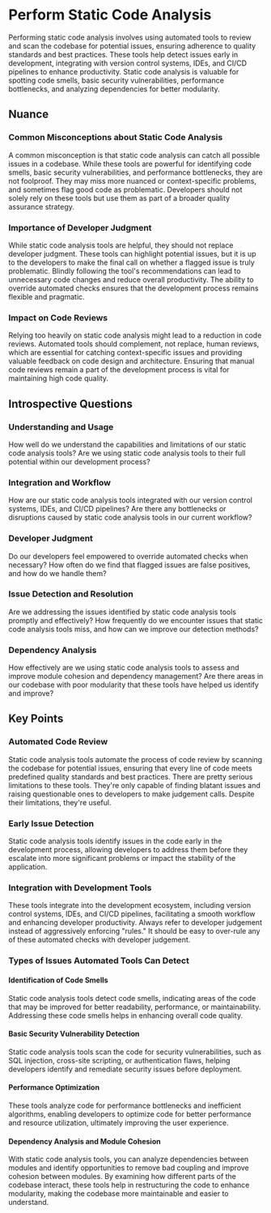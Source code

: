 # Perform Static Code Analysis

Performing static code analysis involves using automated tools to review and scan the codebase for potential issues, ensuring adherence to quality standards and best practices.
These tools help detect issues early in development, integrating with version control systems, IDEs, and CI/CD pipelines to enhance productivity.
Static code analysis is valuable for spotting code smells, basic security vulnerabilities, performance bottlenecks, and analyzing dependencies for better modularity.

## Nuance

### Common Misconceptions about Static Code Analysis

A common misconception is that static code analysis can catch all possible issues in a codebase.
While these tools are powerful for identifying code smells, basic security vulnerabilities, and performance bottlenecks, they are not foolproof.
They may miss more nuanced or context-specific problems, and sometimes flag good code as problematic.
Developers should not solely rely on these tools but use them as part of a broader quality assurance strategy.

### Importance of Developer Judgment

While static code analysis tools are helpful, they should not replace developer judgment.
These tools can highlight potential issues, but it is up to the developers to make the final call on whether a flagged issue is truly problematic.
Blindly following the tool's recommendations can lead to unnecessary code changes and reduce overall productivity.
The ability to override automated checks ensures that the development process remains flexible and pragmatic.

### Impact on Code Reviews

Relying too heavily on static code analysis might lead to a reduction in code reviews.
Automated tools should complement, not replace, human reviews, which are essential for catching context-specific issues and providing valuable feedback on code design and architecture.
Ensuring that manual code reviews remain a part of the development process is vital for maintaining high code quality.

## Introspective Questions

### Understanding and Usage

How well do we understand the capabilities and limitations of our static code analysis tools?
Are we using static code analysis tools to their full potential within our development process?

### Integration and Workflow

How are our static code analysis tools integrated with our version control systems, IDEs, and CI/CD pipelines?
Are there any bottlenecks or disruptions caused by static code analysis tools in our current workflow?

### Developer Judgment

Do our developers feel empowered to override automated checks when necessary?
How often do we find that flagged issues are false positives, and how do we handle them?

### Issue Detection and Resolution

Are we addressing the issues identified by static code analysis tools promptly and effectively?
How frequently do we encounter issues that static code analysis tools miss, and how can we improve our detection methods?

### Dependency Analysis

How effectively are we using static code analysis tools to assess and improve module cohesion and dependency management?
Are there areas in our codebase with poor modularity that these tools have helped us identify and improve?


## Key Points

### Automated Code Review

Static code analysis tools automate the process of code review by scanning the codebase for potential issues, ensuring that every line of code meets predefined quality standards and best practices. There are pretty serious limitations to these tools. They're only capable of finding blatant issues and raising questionable ones to developers to make judgement calls. Despite their limitations, they're useful.

### Early Issue Detection

Static code analysis tools identify issues in the code early in the development process, allowing developers to address them before they escalate into more significant problems or impact the stability of the application.

### Integration with Development Tools

These tools integrate into the development ecosystem, including version control systems, IDEs, and CI/CD pipelines, facilitating a smooth workflow and enhancing developer productivity. Always refer to developer judgement instead of aggressively enforcing "rules." It should be easy to over-rule any of these automated checks with developer judgement.

### Types of Issues Automated Tools Can Detect

#### Identification of Code Smells

Static code analysis tools detect code smells, indicating areas of the code that may be improved for better readability, performance, or maintainability.
Addressing these code smells helps in enhancing overall code quality.

#### Basic Security Vulnerability Detection

Static code analysis tools scan the code for security vulnerabilities, such as SQL injection, cross-site scripting, or authentication flaws, helping developers identify and remediate security issues before deployment.

#### Performance Optimization

These tools analyze code for performance bottlenecks and inefficient algorithms, enabling developers to optimize code for better performance and resource utilization, ultimately improving the user experience.

#### Dependency Analysis and Module Cohesion

With static code analysis tools, you can analyze dependencies between modules and identify opportunities to remove bad coupling and improve cohesion between modules. By examining how different parts of the codebase interact, these tools help in restructuring the code to enhance modularity, making the codebase more maintainable and easier to understand.
